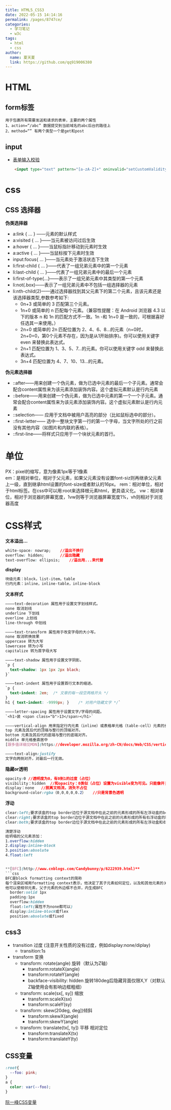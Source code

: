 ```yaml
---
title: HTML5_CSS3
date: 2022-05-15 14:14:16
permalink: /pages/8747ce/
categories: 
  - 学习笔记
  - w3c
tags: 
  - html
  - css
author: 
  name: 夏天夏
  link: https://github.com/qq919006380
---
```

# HTML
## form标签
```shell
用于包裹所有需要发送和请求的表单，主要的两个属性
1、action=“/abc” 数据提交到当前域名的abc后台的路径上
2、method=“” 有两个类型一个是get和post
```
## input
- [表单输入校验](https://developer.mozilla.org/zh-CN/docs/Learn/HTML/Forms/Data_form_validation)
```html
    <input type="text" pattern="[a-zA-Z]+" oninvalid="setCustomValidity('Custom Message')" />
```

# css
## CSS 选择器
**伪类选择器**
- a:link { ... }  ——元素的默认样式
- a:visited { ... }——当元素被访问过后生效
- a:hover { ... }——当鼠标指针移动到元素时生效
- a:active { ... }——当鼠标按下元素时生效
- input:focus{ ... }——当元素处于激活状态下生效
- li:first-child { ... }——代表了一组兄弟元素中的第一个元素
- li:last-child { ... }——代表了一组兄弟元素中的最后一个元素
- li:first-of-type{...}——表示了一组兄弟元素中其类型的第一个元素
- li:not(.box)——表示了一组兄弟元素中不包括一组选择器的元素
- li:nth-child(2)——通过选择器找到其父元素下的第二个元素，且该元素还是该选择器类型,参数参考如下:
  - 0n+3 或简单的 3 匹配第三个元素。
  - 1n+0 或简单的 n 匹配每个元素。（兼容性提醒：在 Android 浏览器 4.3 以下的版本 n 和 1n 的匹配方式不一致。1n -和 1n+0 是一致的，可根据喜好任选其一来使用。）
  - 2n+0 或简单的 2n 匹配位置为 2、4、6、8...的元素（n=0时，2n+0=0，第0个元素不存在，因为是从1开始排序)。你可以使用关键字 even 来替换此表达式。
  - 2n+1 匹配位置为 1、3、5、7...的元素。你可以使用关键字 odd 来替换此表达式。
  - 3n+4 匹配位置为 4、7、10、13...的元素。

**伪元素选择器**
- ::after——用来创建一个伪元素，做为已选中元素的最后一个子元素。通常会配合content属性来为该元素添加装饰内容。这个虚拟元素默认是行内元素
- ::before——用来创建一个伪元素，做为已选中元素的第一个一个子元素。通常会配合content属性来为该元素添加装饰内容。这个虚拟元素默认是行内元素
- ::selection—— 应用于文档中被用户高亮的部分（比如鼠标选中的部分）。
- ::first-letter—— 选中一整块文字第一行的第一个字母，当文字所处的行之前没有其他内容（如图片和内联的表格）。
- ::first-line——将样式只应用于一个块状元素的首行。
# 单位
PX：pixel的缩写，意为像素1px等于1像素  
em：是相对单位，相对于父元素，如果父元素没有设置font-siz则再继承父元素上一级，直到继承html设置的font-size或者默认的16px。
rem：相对单位，相对于html标签。在css中可以用:root来选择根元素html，更具语义化。
vw：相对单位，相对于浏览器的屏幕宽度，1vw则等于浏览器屏幕宽度1%，vh则相对于浏览器高度

# CSS样式
**文本溢出...**
```css
white-space: nowrap;    //溢出不换行
overflow: hidden;       //溢出隐藏
text-overflow: ellipsis;    //溢出用...来代替
```

**display**
```css
块级元素：block，list-item，table
行内元素：inline，inline-table，inline-block
```

**文本样式**
```css
————text-decoration 属性用于设置文字划线样式。
none 取消划线
underline 下划线
overline 上划线
line-through 中划线

————text-transform 属性用于改变字母的大小写。
none 取消转换效果
uppercase 转为大写
lowercase 转为小写
capitalize 转为首字母大写

————text-shadow 属性用于设置文字阴影。
`p { 
  text-shadow: 1px 1px 2px black;
}`

————text-indent 属性用于设置首行文本的缩进。
`p { 
  text-indent: 2em;  /* 文章的每一段空两格开头 */
}
h1 { text-indent: -9999px; }    /* 对用户隐藏文字 */`

————letter-spacing 属性用于设置文字/字母的间距。
`<h1>装 <span class="b">13</span></h1>`

————vertical-align 用来指定行内元素（inline）或表格单元格（table-cell）元素的垂直对齐方式。
top 元素及其后代的顶端与整行的顶端对齐。
bottom 元素及其后代的底端与整行的底端对齐。
middle 单元格垂直居中
[跟多值详细见MDN](https://developer.mozilla.org/zh-CN/docs/Web/CSS/vertical-align/)

————text-align:justify
文字向两侧对齐，对最后一行无效。
```

**隐藏or透明**
```css
opacity:0 //透明度为0，有0到1的过度（占位）
visibility：hidden  //和opacity：0类似（占位）设置为visible变为可见。只能像开关一样设置为可见或不可见
display：none   //脱离文档流，消失不占位
background-color:rgba（0,0,0,0,0.2）   //只是背景色透明
```
**浮动**
```css
clear:left;要求该盒的top border边位于源文档中在此之前的元素形成的所有左浮动盒的bottom外边下方。
clear:right;要求该盒的top border边位于源文档中在此之前的元素形成的所有右浮动盒的bottom外边下方。
clear:both;要求该盒的top border边位于源文档中在此之前的元素形成的所有左浮动盒和右浮动盒的bottom外边下方。

清楚浮动
给坍塌的父元素添加：
1.overflow:hidden
2.display:inline-block
3.position:absolute
4.float:left


**[BFC](http://www.cnblogs.com/Candybunny/p/6222939.html)**
```css
BFC是block formatting context的简称
每个渲染区域用formatting context表示，他决定了其子元素如何定位，以及和其他元素的关系和相互作用在正常流中的盒子要么属于块级格式化上下文，要么属于内联格式化上下文。
他可以使相邻元素，父子元素的外边框不合并，内生成BFC
  border:solid 1px
  padding:1px
  overflow:hidden
  float:left(属性不为none都可以)
  display:inline-block或flex
  position:absolute或fixed 
```

## css3
- transition 过度 (注意开关性质的没有过度，例如display:none/diplay)
    - transition:1s 
- transform 变换
    - transform:  rotate(angle)  旋转（默认为Z轴）
        - transform:rotateX(angle)
        - transform:rotateY(angle)
        - backface-visibility: hidden 旋转180deg后隐藏背面仅限X,Y（对默认Z轴使用会有影响边框粗细）
    - transform:  scale(sx[, sy]) 缩放
        - transform:scaleX(sx)
        - transform:scaleY(sy)  
    - transform:  skew(20deg, deg])倾斜
        - transform:skewX(angle)  
        - transform:skewY(angle)
    - transform:  translate(tx[, ty]) 平移 相对定位
        - transform:translateX(tx)
        - transform:translateY(ty)

## CSS变量
```css
:root{
  --foo: pink;
}
a {
  color: var(--foo);
}
```

[阮一峰CSS变量](http://www.ruanyifeng.com/blog/2017/05/css-variables.html)
